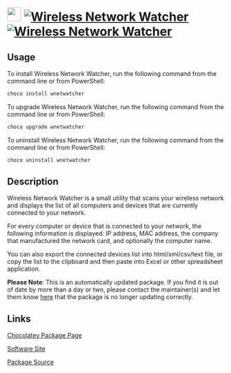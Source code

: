 ﻿# <img src="https://cdn.jsdelivr.net/gh/mkevenaar/chocolatey-packages@80cc04e4beaa57a22111d64f65b878ebd32964de/icons/wnetwatcher.png" width="32" height="32"/> [![Wireless Network Watcher](https://img.shields.io/chocolatey/v/wnetwatcher.svg?label=Wireless+Network+Watcher)](https://community.chocolatey.org/packages/wnetwatcher) [![Wireless Network Watcher](https://img.shields.io/chocolatey/dt/wnetwatcher.svg)](https://community.chocolatey.org/packages/wnetwatcher)

## Usage

To install Wireless Network Watcher, run the following command from the command line or from PowerShell:

```powershell
choco install wnetwatcher
```

To upgrade Wireless Network Watcher, run the following command from the command line or from PowerShell:

```powershell
choco upgrade wnetwatcher
```

To uninstall Wireless Network Watcher, run the following command from the command line or from PowerShell:

```powershell
choco uninstall wnetwatcher
```

## Description

Wireless Network Watcher is a small utility that scans your wireless network and displays the list of all computers and devices that are currently connected to your network.

For every computer or device that is connected to your network, the following information is displayed: IP address, MAC address, the company that manufactured the network card, and optionally the computer name.

You can also export the connected devices list into html/xml/csv/text file, or copy the list to the clipboard and then paste into Excel or other spreadsheet application.

**Please Note**: This is an automatically updated package. If you find it is
out of date by more than a day or two, please contact the maintainer(s) and
let them know [here](https://github.com/mkevenaar/chocolatey-packages/issues) that the package is no longer updating correctly.


## Links

[Chocolatey Package Page](https://community.chocolatey.org/packages/wnetwatcher)

[Software Site](http://www.nirsoft.net/utils/wireless_network_watcher.html)

[Package Source](https://github.com/mkevenaar/chocolatey-packages/tree/master/automatic/wnetwatcher)

